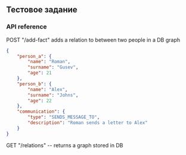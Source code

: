 ## Тестовое задание
### API reference

POST "/add-fact" adds a relation to between two
people in a DB graph
```json
{
    "person_a": {
        "name": "Roman", 
        "surname": "Gusev",
        "age": 21
    },
    "person_b": {
        "name": "Alex",
        "surname": "Johns",
        "age": 22
    },
    "communication": {
        "type": "SENDS_MESSAGE_TO",
        "description": "Roman sends a letter to Alex"
    }
}
```

GET "/relations" -- returns a graph stored in DB
